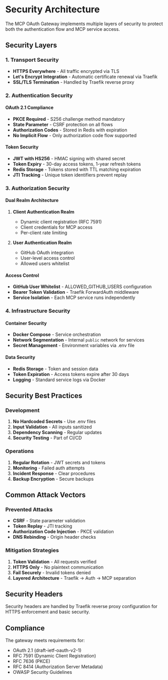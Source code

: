 # Security Architecture

The MCP OAuth Gateway implements multiple layers of security to protect both the authentication flow and MCP service access.

## Security Layers

### 1. Transport Security

- **HTTPS Everywhere** - All traffic encrypted via TLS
- **Let's Encrypt Integration** - Automatic certificate renewal via Traefik
- **SSL/TLS Termination** - Handled by Traefik reverse proxy

### 2. Authentication Security

#### OAuth 2.1 Compliance

- **PKCE Required** - S256 challenge method mandatory
- **State Parameter** - CSRF protection on all flows
- **Authorization Codes** - Stored in Redis with expiration
- **No Implicit Flow** - Only authorization code flow supported

#### Token Security

- **JWT with HS256** - HMAC signing with shared secret
- **Token Expiry** - 30-day access tokens, 1-year refresh tokens
- **Redis Storage** - Tokens stored with TTL matching expiration
- **JTI Tracking** - Unique token identifiers prevent replay

### 3. Authorization Security

#### Dual Realm Architecture

1. **Client Authentication Realm**
   - Dynamic client registration (RFC 7591)
   - Client credentials for MCP access
   - Per-client rate limiting

2. **User Authentication Realm**
   - GitHub OAuth integration
   - User-level access control
   - Allowed users whitelist

#### Access Control

- **GitHub User Whitelist** - ALLOWED_GITHUB_USERS configuration
- **Bearer Token Validation** - Traefik ForwardAuth middleware
- **Service Isolation** - Each MCP service runs independently

### 4. Infrastructure Security

#### Container Security

- **Docker Compose** - Service orchestration
- **Network Segmentation** - Internal `public` network for services
- **Secret Management** - Environment variables via .env file

#### Data Security

- **Redis Storage** - Token and session data
- **Token Expiration** - Access tokens expire after 30 days
- **Logging** - Standard service logs via Docker

## Security Best Practices

### Development

1. **No Hardcoded Secrets** - Use .env files
2. **Input Validation** - All inputs sanitized
3. **Dependency Scanning** - Regular updates
4. **Security Testing** - Part of CI/CD

### Operations

1. **Regular Rotation** - JWT secrets and tokens
2. **Monitoring** - Failed auth attempts
3. **Incident Response** - Clear procedures
4. **Backup Encryption** - Secure backups

## Common Attack Vectors

### Prevented Attacks

- **CSRF** - State parameter validation
- **Token Replay** - JTI tracking
- **Authorization Code Injection** - PKCE validation
- **DNS Rebinding** - Origin header checks

### Mitigation Strategies

1. **Token Validation** - All requests verified
2. **HTTPS Only** - No plaintext communication
3. **Fail Securely** - Invalid tokens denied
4. **Layered Architecture** - Traefik → Auth → MCP separation

## Security Headers

Security headers are handled by Traefik reverse proxy configuration for HTTPS enforcement and basic security.

## Compliance

The gateway meets requirements for:

- OAuth 2.1 (draft-ietf-oauth-v2-1)
- RFC 7591 (Dynamic Client Registration)
- RFC 7636 (PKCE)
- RFC 8414 (Authorization Server Metadata)
- OWASP Security Guidelines